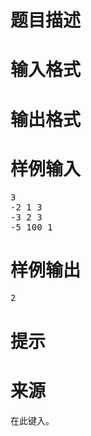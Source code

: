 

# 题目描述



# 输入格式



# 输出格式



# 样例输入


<pre>3
-2 1 3
-3 2 3
-5 100 1</pre>

# 样例输出


<pre>2</pre>

# 提示



# 来源


<p>
在此键入。
</p>
